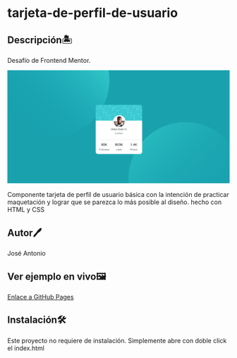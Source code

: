 # tarjeta-de-perfil-de-usuario

## Descripción🏝️
Desafío de Frontend Mentor.

![Design preview for the Profile card component coding challenge](./Resultado%20final.png)

Componente tarjeta de perfil de usuario básica con la intención de practicar maquetación y lograr que se parezca lo más posible al diseño. hecho con HTML y CSS

## Autor🖊️
José Antonio

## Ver ejemplo en vivo🖼️

[Enlace a GitHub Pages]()

## Instalación🛠️
Este proyecto no requiere de instalación. Simplemente abre con doble click el index.html